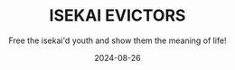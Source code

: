---
title: ISEKAI EVICTORS
subtitle: Free the isekai'd youth and show them the meaning of life!
date: 2024-08-26
time: 00:00
type: games
thumbnail: images/isekai_evictors_thumb.png
itch_link: https://meringue-rouge.itch.io/isekai-evictors
content: |
  The year is 203X, and the youth of the United States have been running away into other worlds, or "isekai". Sending people into isekais has become a profitable business, as the demand has skyrocketed following poor living conditions in the real world. You play as Charlie and Ashley, two agents of ISEKAI EVICTORS, a company that rescues people from isekais and teaches them the joys of real life. You'll use magical guns to shoot down the isekai'd youth and bring them back to reality.

  The game was created for the RPG Developer Bakin Summer Game Jam of 2024.
---